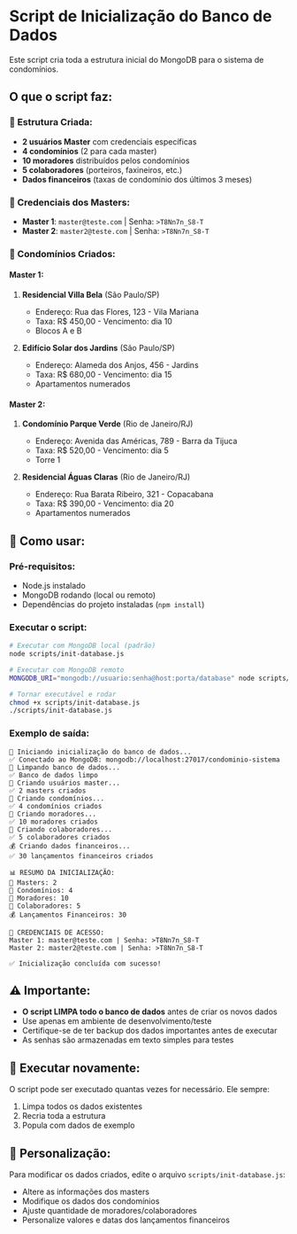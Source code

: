 # Script de Inicialização do Banco de Dados

Este script cria toda a estrutura inicial do MongoDB para o sistema de condomínios.

## O que o script faz:

### 🔧 Estrutura Criada:
- **2 usuários Master** com credenciais específicas
- **4 condomínios** (2 para cada master)
- **10 moradores** distribuídos pelos condomínios
- **5 colaboradores** (porteiros, faxineiros, etc.)
- **Dados financeiros** (taxas de condomínio dos últimos 3 meses)

### 👤 Credenciais dos Masters:
- **Master 1**: `master@teste.com` | Senha: `>T8Nn7n_S8-T`
- **Master 2**: `master2@teste.com` | Senha: `>T8Nn7n_S8-T`

### 🏢 Condomínios Criados:

#### Master 1:
1. **Residencial Villa Bela** (São Paulo/SP)
   - Endereço: Rua das Flores, 123 - Vila Mariana
   - Taxa: R$ 450,00 - Vencimento: dia 10
   - Blocos A e B

2. **Edifício Solar dos Jardins** (São Paulo/SP)
   - Endereço: Alameda dos Anjos, 456 - Jardins
   - Taxa: R$ 680,00 - Vencimento: dia 15
   - Apartamentos numerados

#### Master 2:
1. **Condomínio Parque Verde** (Rio de Janeiro/RJ)
   - Endereço: Avenida das Américas, 789 - Barra da Tijuca
   - Taxa: R$ 520,00 - Vencimento: dia 5
   - Torre 1

2. **Residencial Águas Claras** (Rio de Janeiro/RJ)
   - Endereço: Rua Barata Ribeiro, 321 - Copacabana
   - Taxa: R$ 390,00 - Vencimento: dia 20
   - Apartamentos numerados

## 🚀 Como usar:

### Pré-requisitos:
- Node.js instalado
- MongoDB rodando (local ou remoto)
- Dependências do projeto instaladas (`npm install`)

### Executar o script:

```bash
# Executar com MongoDB local (padrão)
node scripts/init-database.js

# Executar com MongoDB remoto
MONGODB_URI="mongodb://usuario:senha@host:porta/database" node scripts/init-database.js

# Tornar executável e rodar
chmod +x scripts/init-database.js
./scripts/init-database.js
```

### Exemplo de saída:
```
🚀 Iniciando inicialização do banco de dados...
✅ Conectado ao MongoDB: mongodb://localhost:27017/condominio-sistema
🧹 Limpando banco de dados...
✅ Banco de dados limpo
👤 Criando usuários master...
✅ 2 masters criados
🏢 Criando condomínios...
✅ 4 condomínios criados
👥 Criando moradores...
✅ 10 moradores criados
👷 Criando colaboradores...
✅ 5 colaboradores criados
💰 Criando dados financeiros...
✅ 30 lançamentos financeiros criados

📊 RESUMO DA INICIALIZAÇÃO:
👤 Masters: 2
🏢 Condomínios: 4
👥 Moradores: 10
👷 Colaboradores: 5
💰 Lançamentos Financeiros: 30

🔑 CREDENCIAIS DE ACESSO:
Master 1: master@teste.com | Senha: >T8Nn7n_S8-T
Master 2: master2@teste.com | Senha: >T8Nn7n_S8-T

✅ Inicialização concluída com sucesso!
```

## ⚠️ Importante:

- **O script LIMPA todo o banco de dados** antes de criar os novos dados
- Use apenas em ambiente de desenvolvimento/teste
- Certifique-se de ter backup dos dados importantes antes de executar
- As senhas são armazenadas em texto simples para testes

## 🔄 Executar novamente:

O script pode ser executado quantas vezes for necessário. Ele sempre:
1. Limpa todos os dados existentes
2. Recria toda a estrutura
3. Popula com dados de exemplo

## 📝 Personalização:

Para modificar os dados criados, edite o arquivo `scripts/init-database.js`:
- Altere as informações dos masters
- Modifique os dados dos condomínios
- Ajuste quantidade de moradores/colaboradores
- Personalize valores e datas dos lançamentos financeiros